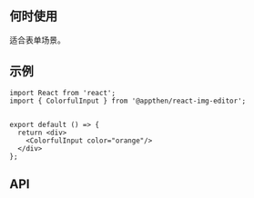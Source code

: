 ## 何时使用

适合表单场景。

## 示例

```tsx
import React from 'react';
import { ColorfulInput } from '@appthen/react-img-editor';


export default () => {
  return <div>
    <ColorfulInput color="orange"/>
  </div>
};
```

## API

<API hideTitle  src="@/components/colorful-input/colorful-input.tsx" />
